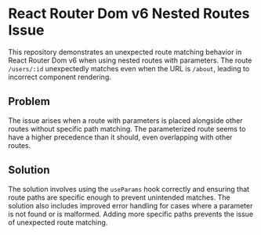 # React Router Dom v6 Nested Routes Issue

This repository demonstrates an unexpected route matching behavior in React Router Dom v6 when using nested routes with parameters. The route `/users/:id` unexpectedly matches even when the URL is `/about`, leading to incorrect component rendering.

## Problem
The issue arises when a route with parameters is placed alongside other routes without specific path matching.  The parameterized route seems to have a higher precedence than it should, even overlapping with other routes. 

## Solution
The solution involves using the `useParams` hook correctly and ensuring that route paths are specific enough to prevent unintended matches.  The solution also includes improved error handling for cases where a parameter is not found or is malformed.  Adding more specific paths prevents the issue of unexpected route matching.